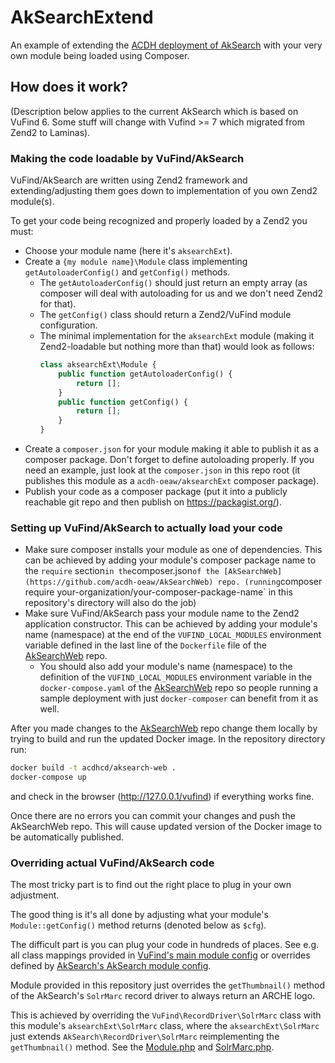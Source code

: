 # AkSearchExtend

An example of extending the [ACDH deployment of AkSearch](https://github.com/acdh-oeaw/AkSearchWeb) with your very own module being loaded using Composer.

## How does it work?

(Description below applies to the current AkSearch which is based on VuFind 6. Some stuff will change with Vufind >= 7 which migrated from Zend2 to Laminas).

### Making the code loadable by VuFind/AkSearch

VuFind/AkSearch are written using Zend2 framework and extending/adjusting them goes down to implementation of you own Zend2 module(s).

To get your code being recognized and properly loaded by a Zend2 you must:

* Choose your module name (here it's `aksearchExt`).
* Create a `{my module name}\Module` class implementing `getAutoloaderConfig()` and `getConfig()` methods.
    * The `getAutoloaderConfig()` should just return an empty array (as composer will deal with autoloading for us and we don't need Zend2 for that).
    * The `getConfig()` class should return a Zend2/VuFind module configuration.
    * The minimal implementation for the `aksearchExt` module (making it Zend2-loadable but nothing more than that) would look as follows:
      ```php
      class aksearchExt\Module {
          public function getAutoloaderConfig() {
              return [];
          }
          public function getConfig() {
              return [];
          }
      }
      ```
* Create a `composer.json` for your module making it able to publish it as a composer package.
  Don't forget to define autoloading properly.
  If you need an example, just look at the `composer.json` in this repo root (it publishes this module as a `acdh-oeaw/aksearchExt` composer package).
* Publish your code as a composer package (put it into a publicly reachable git repo and then publish on https://packagist.org/).

### Setting up VuFind/AkSearch to actually load your code

* Make sure composer installs your module as one of dependencies.
  This can be achieved by adding your module's composer package name to the `require` section` in the `composer.json` of the [AkSearchWeb](https://github.com/acdh-oeaw/AkSearchWeb) repo.
  (running `composer require your-organization/your-composer-package-name` in this repository's directory  will also do the job)
* Make sure VuFind/AkSearch pass your module name to the Zend2 application constructor.
  This can be achieved by adding your module's name (namespace) at the end of the `VUFIND_LOCAL_MODULES` environment variable defined in the last line of the `Dockerfile` file of the [AkSearchWeb](https://github.com/acdh-oeaw/AkSearchWeb) repo.
    * You should also add your module's name (namespace) to the definition of the `VUFIND_LOCAL_MODULES` environment variable in the `docker-compose.yaml` of the [AkSearchWeb](https://github.com/acdh-oeaw/AkSearchWeb) repo so people running a sample deployment with just `docker-composer` can benefit from it as well.

After you made changes to the [AkSearchWeb](https://github.com/acdh-oeaw/AkSearchWeb) repo change them locally by trying to build and run the updated Docker image.
In the repository directory run:

```bash
docker build -t acdhcd/aksearch-web .
docker-compose up
```

and check in the browser (http://127.0.0.1/vufind) if everything works fine.

Once there are no errors you can commit your changes and push the AkSearchWeb repo. This will cause updated version of the Docker image to be automatically published.

### Overriding actual VuFind/AkSearch code

The most tricky part is to find out the right place to plug in your own adjustment.

The good thing is it's all done by adjusting what your module's `Module::getConfig()` method returns (denoted below as `$cfg`).

The difficult part is you can plug your code in hundreds of places. See e.g. all class mappings provided in [VuFind's main module config](https://biapps.arbeiterkammer.at/gitlab/open/aksearch/aksearch/blob/aksearch/module/VuFind/config/module.config.php) or overrides defined by [AkSearch's AkSearch module config](https://gitlab.com/acdh-oeaw/oeaw-resources/module-core/-/blob/master/config/module.config.php).

Module provided in this repository just overrides the `getThumbnail()` method of the AkSearch's `SolrMarc` record driver to always return an ARCHE logo.

This is achieved by overriding the `VuFind\RecordDriver\SolrMarc` class with this module's `aksearchExt\SolrMarc` class, where the `aksearchExt\SolrMarc` just extends `AkSearch\RecordDriver\SolrMarc` reimplementing the `getThumbnail()` method. See the [Module.php](https://github.com/acdh-oeaw/AkSearchExtend/blob/master/src/aksearchExt/Module.php) and [SolrMarc.php](https://github.com/acdh-oeaw/AkSearchExtend/blob/master/src/aksearchExt/SolrMarc.php).

